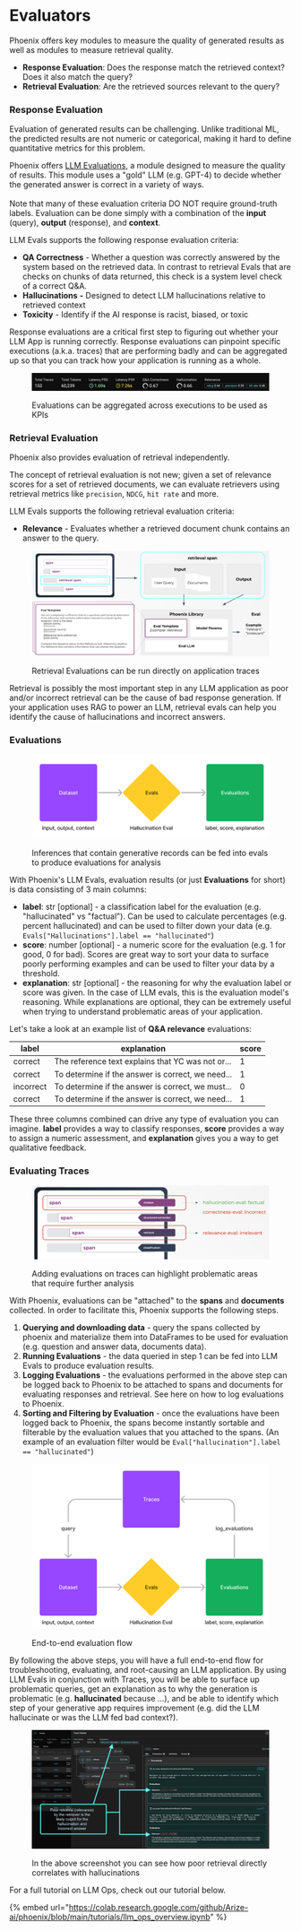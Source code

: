 # Evaluators

Phoenix offers key modules to measure the quality of generated results as well as modules to measure retrieval quality.

* **Response Evaluation**: Does the response match the retrieved context? Does it also match the query?
* **Retrieval Evaluation**: Are the retrieved sources relevant to the query?

### Response Evaluation

Evaluation of generated results can be challenging. Unlike traditional ML, the predicted results are not numeric or categorical, making it hard to define quantitative metrics for this problem.

Phoenix offers [LLM Evaluations](https://github.com/Arize-ai/phoenix/tree/main/docs/evaluation/concepts-evals), a module designed to measure the quality of results. This module uses a "gold" LLM (e.g. GPT-4) to decide whether the generated answer is correct in a variety of ways.\
\
Note that many of these evaluation criteria DO NOT require ground-truth labels. Evaluation can be done simply with a combination of the **input** (query), **output** (response), and **context**.

LLM Evals supports the following response evaluation criteria:

* **QA Correctness** - Whether a question was correctly answered by the system based on the retrieved data. In contrast to retrieval Evals that are checks on chunks of data returned, this check is a system level check of a correct Q&A.
* **Hallucinations** **-** Designed to detect LLM hallucinations relative to retrieved context
* **Toxicity** - Identify if the AI response is racist, biased, or toxic

Response evaluations are a critical first step to figuring out whether your LLM App is running correctly. Response evaluations can pinpoint specific executions (a.k.a. traces) that are performing badly and can be aggregated up so that you can track how your application is running as a whole.

<figure><img src="https://github.com/Arize-ai/phoenix-assets/blob/main/images/screenshots/eval_aggregations.png?raw=true" alt=""><figcaption><p>Evaluations can be aggregated across executions to be used as KPIs</p></figcaption></figure>

### Retrieval Evaluation

Phoenix also provides evaluation of retrieval independently.

The concept of retrieval evaluation is not new; given a set of relevance scores for a set of retrieved documents, we can evaluate retrievers using retrieval metrics like `precision`, `NDCG`, `hit rate` and more.

LLM Evals supports the following retrieval evaluation criteria:

* **Relevance** - Evaluates whether a retrieved document chunk contains an answer to the query.

<figure><img src="https://github.com/Arize-ai/phoenix-assets/blob/main/images/blog/revlevance_eval_process.png?raw=true" alt=""><figcaption><p>Retrieval Evaluations can be run directly on application traces</p></figcaption></figure>

Retrieval is possibly the most important step in any LLM application as poor and/or incorrect retrieval can be the cause of bad response generation. If your application uses RAG to power an LLM, retrieval evals can help you identify the cause of hallucinations and incorrect answers.

### Evaluations

<figure><img src="https://github.com/Arize-ai/phoenix-assets/blob/main/images/blog/Evaluations.png?raw=true" alt=""><figcaption><p>Inferences that contain generative records can be fed into evals to produce evaluations for analysis</p></figcaption></figure>

With Phoenix's LLM Evals, evaluation results (or just **Evaluations** for short) is data consisting of 3 main columns:

* **label**: str \[optional] - a classification label for the evaluation (e.g. "hallucinated" vs "factual"). Can be used to calculate percentages (e.g. percent hallucinated) and can be used to filter down your data (e.g. `Evals["Hallucinations"].label == "hallucinated"`)
* **score**: number \[optional] - a numeric score for the evaluation (e.g. 1 for good, 0 for bad). Scores are great way to sort your data to surface poorly performing examples and can be used to filter your data by a threshold.
* **explanation**: str \[optional] - the reasoning for why the evaluation label or score was given. In the case of LLM evals, this is the evaluation model's reasoning. While explanations are optional, they can be extremely useful when trying to understand problematic areas of your application.

Let's take a look at an example list of **Q\&A relevance** evaluations:

| label     | explanation                                       | score |
| --------- | ------------------------------------------------- | ----- |
| correct   | The reference text explains that YC was not or... | 1     |
| correct   | To determine if the answer is correct, we need... | 1     |
| incorrect | To determine if the answer is correct, we must... | 0     |
| correct   | To determine if the answer is correct, we need... | 1     |

These three columns combined can drive any type of evaluation you can imagine. **label** provides a way to classify responses, **score** provides a way to assign a numeric assessment, and **explanation** gives you a way to get qualitative feedback.

### Evaluating Traces

<figure><img src="https://github.com/Arize-ai/phoenix-assets/blob/main/images/blog/evaluations_on_traces.png?raw=true" alt=""><figcaption><p>Adding evaluations on traces can highlight problematic areas that require further analysis</p></figcaption></figure>

With Phoenix, evaluations can be "attached" to the **spans** and **documents** collected. In order to facilitate this, Phoenix supports the following steps.

1. **Querying and downloading data** - query the spans collected by phoenix and materialize them into DataFrames to be used for evaluation (e.g. question and answer data, documents data).
2. **Running Evaluations** - the data queried in step 1 can be fed into LLM Evals to produce evaluation results.
3. **Logging Evaluations** - the evaluations performed in the above step can be logged back to Phoenix to be attached to spans and documents for evaluating responses and retrieval. See here on how to log evaluations to Phoenix.
4. **Sorting and Filtering by Evaluation** - once the evaluations have been logged back to Phoenix, the spans become instantly sortable and filterable by the evaluation values that you attached to the spans. (An example of an evaluation filter would be `Eval["hallucination"].label == "hallucinated"`)

<figure><img src="https://github.com/Arize-ai/phoenix-assets/blob/main/images/blog/evaluation_flow.png?raw=true" alt=""><figcaption><p>End-to-end evaluation flow</p></figcaption></figure>

By following the above steps, you will have a full end-to-end flow for troubleshooting, evaluating, and root-causing an LLM application. By using LLM Evals in conjunction with Traces, you will be able to surface up problematic queries, get an explanation as to why the generation is problematic (e.g. **hallucinated** because ...), and be able to identify which step of your generative app requires improvement (e.g. did the LLM hallucinate or was the LLM fed bad context?).

<figure><img src="https://github.com/Arize-ai/phoenix-assets/blob/main/images/screenshots/document_evals_on_traces.png?raw=true" alt=""><figcaption><p>In the above screenshot you can see how poor retrieval directly correlates with hallucinations</p></figcaption></figure>

For a full tutorial on LLM Ops, check out our tutorial below.

{% embed url="https://colab.research.google.com/github/Arize-ai/phoenix/blob/main/tutorials/llm_ops_overview.ipynb" %}
